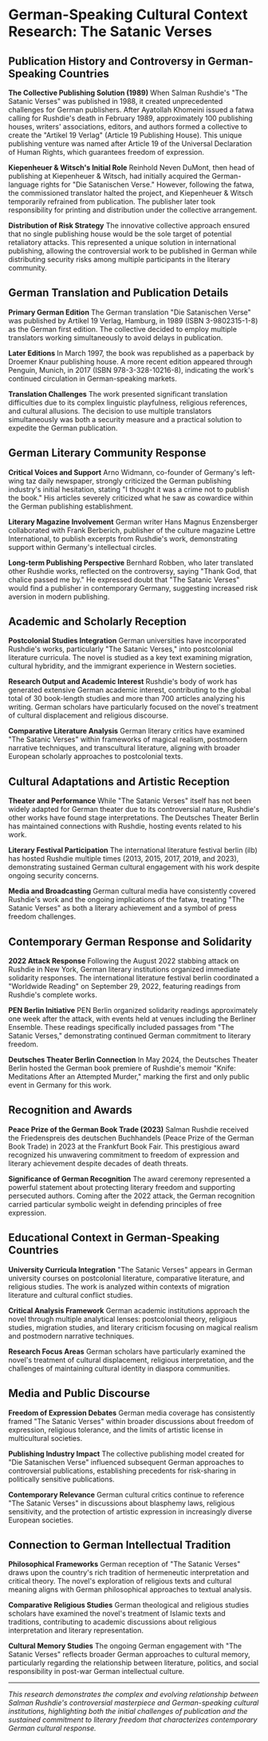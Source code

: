 # German-Speaking Cultural Context Research: The Satanic Verses

## Publication History and Controversy in German-Speaking Countries

**The Collective Publishing Solution (1989)**
When Salman Rushdie's "The Satanic Verses" was published in 1988, it created unprecedented challenges for German publishers. After Ayatollah Khomeini issued a fatwa calling for Rushdie's death in February 1989, approximately 100 publishing houses, writers' associations, editors, and authors formed a collective to create the "Artikel 19 Verlag" (Article 19 Publishing House). This unique publishing venture was named after Article 19 of the Universal Declaration of Human Rights, which guarantees freedom of expression.

**Kiepenheuer & Witsch's Initial Role**
Reinhold Neven DuMont, then head of publishing at Kiepenheuer & Witsch, had initially acquired the German-language rights for "Die Satanischen Verse." However, following the fatwa, the commissioned translator halted the project, and Kiepenheuer & Witsch temporarily refrained from publication. The publisher later took responsibility for printing and distribution under the collective arrangement.

**Distribution of Risk Strategy**
The innovative collective approach ensured that no single publishing house would be the sole target of potential retaliatory attacks. This represented a unique solution in international publishing, allowing the controversial work to be published in German while distributing security risks among multiple participants in the literary community.

## German Translation and Publication Details

**Primary German Edition**
The German translation "Die Satanischen Verse" was published by Artikel 19 Verlag, Hamburg, in 1989 (ISBN 3-9802315-1-8) as the German first edition. The collective decided to employ multiple translators working simultaneously to avoid delays in publication.

**Later Editions**
In March 1997, the book was republished as a paperback by Droemer Knaur publishing house. A more recent edition appeared through Penguin, Munich, in 2017 (ISBN 978-3-328-10216-8), indicating the work's continued circulation in German-speaking markets.

**Translation Challenges**
The work presented significant translation difficulties due to its complex linguistic playfulness, religious references, and cultural allusions. The decision to use multiple translators simultaneously was both a security measure and a practical solution to expedite the German publication.

## German Literary Community Response

**Critical Voices and Support**
Arno Widmann, co-founder of Germany's left-wing taz daily newspaper, strongly criticized the German publishing industry's initial hesitation, stating "I thought it was a crime not to publish the book." His articles severely criticized what he saw as cowardice within the German publishing establishment.

**Literary Magazine Involvement**
German writer Hans Magnus Enzensberger collaborated with Frank Berberich, publisher of the culture magazine Lettre International, to publish excerpts from Rushdie's work, demonstrating support within Germany's intellectual circles.

**Long-term Publishing Perspective**
Bernhard Robben, who later translated other Rushdie works, reflected on the controversy, saying "Thank God, that chalice passed me by." He expressed doubt that "The Satanic Verses" would find a publisher in contemporary Germany, suggesting increased risk aversion in modern publishing.

## Academic and Scholarly Reception

**Postcolonial Studies Integration**
German universities have incorporated Rushdie's works, particularly "The Satanic Verses," into postcolonial literature curricula. The novel is studied as a key text examining migration, cultural hybridity, and the immigrant experience in Western societies.

**Research Output and Academic Interest**
Rushdie's body of work has generated extensive German academic interest, contributing to the global total of 30 book-length studies and more than 700 articles analyzing his writing. German scholars have particularly focused on the novel's treatment of cultural displacement and religious discourse.

**Comparative Literature Analysis**
German literary critics have examined "The Satanic Verses" within frameworks of magical realism, postmodern narrative techniques, and transcultural literature, aligning with broader European scholarly approaches to postcolonial texts.

## Cultural Adaptations and Artistic Reception

**Theater and Performance**
While "The Satanic Verses" itself has not been widely adapted for German theater due to its controversial nature, Rushdie's other works have found stage interpretations. The Deutsches Theater Berlin has maintained connections with Rushdie, hosting events related to his work.

**Literary Festival Participation**
The international literature festival berlin (ilb) has hosted Rushdie multiple times (2013, 2015, 2017, 2019, and 2023), demonstrating sustained German cultural engagement with his work despite ongoing security concerns.

**Media and Broadcasting**
German cultural media have consistently covered Rushdie's work and the ongoing implications of the fatwa, treating "The Satanic Verses" as both a literary achievement and a symbol of press freedom challenges.

## Contemporary German Response and Solidarity

**2022 Attack Response**
Following the August 2022 stabbing attack on Rushdie in New York, German literary institutions organized immediate solidarity responses. The international literature festival berlin coordinated a "Worldwide Reading" on September 29, 2022, featuring readings from Rushdie's complete works.

**PEN Berlin Initiative**
PEN Berlin organized solidarity readings approximately one week after the attack, with events held at venues including the Berliner Ensemble. These readings specifically included passages from "The Satanic Verses," demonstrating continued German commitment to literary freedom.

**Deutsches Theater Berlin Connection**
In May 2024, the Deutsches Theater Berlin hosted the German book premiere of Rushdie's memoir "Knife: Meditations After an Attempted Murder," marking the first and only public event in Germany for this work.

## Recognition and Awards

**Peace Prize of the German Book Trade (2023)**
Salman Rushdie received the Friedenspreis des deutschen Buchhandels (Peace Prize of the German Book Trade) in 2023 at the Frankfurt Book Fair. This prestigious award recognized his unwavering commitment to freedom of expression and literary achievement despite decades of death threats.

**Significance of German Recognition**
The award ceremony represented a powerful statement about protecting literary freedom and supporting persecuted authors. Coming after the 2022 attack, the German recognition carried particular symbolic weight in defending principles of free expression.

## Educational Context in German-Speaking Countries

**University Curricula Integration**
"The Satanic Verses" appears in German university courses on postcolonial literature, comparative literature, and religious studies. The work is analyzed within contexts of migration literature and cultural conflict studies.

**Critical Analysis Framework**
German academic institutions approach the novel through multiple analytical lenses: postcolonial theory, religious studies, migration studies, and literary criticism focusing on magical realism and postmodern narrative techniques.

**Research Focus Areas**
German scholars have particularly examined the novel's treatment of cultural displacement, religious interpretation, and the challenges of maintaining cultural identity in diaspora communities.

## Media and Public Discourse

**Freedom of Expression Debates**
German media coverage has consistently framed "The Satanic Verses" within broader discussions about freedom of expression, religious tolerance, and the limits of artistic license in multicultural societies.

**Publishing Industry Impact**
The collective publishing model created for "Die Satanischen Verse" influenced subsequent German approaches to controversial publications, establishing precedents for risk-sharing in politically sensitive publications.

**Contemporary Relevance**
German cultural critics continue to reference "The Satanic Verses" in discussions about blasphemy laws, religious sensitivity, and the protection of artistic expression in increasingly diverse European societies.

## Connection to German Intellectual Tradition

**Philosophical Frameworks**
German reception of "The Satanic Verses" draws upon the country's rich tradition of hermeneutic interpretation and critical theory. The novel's exploration of religious texts and cultural meaning aligns with German philosophical approaches to textual analysis.

**Comparative Religious Studies**
German theological and religious studies scholars have examined the novel's treatment of Islamic texts and traditions, contributing to academic discussions about religious interpretation and literary representation.

**Cultural Memory Studies**
The ongoing German engagement with "The Satanic Verses" reflects broader German approaches to cultural memory, particularly regarding the relationship between literature, politics, and social responsibility in post-war German intellectual culture.

---

*This research demonstrates the complex and evolving relationship between Salman Rushdie's controversial masterpiece and German-speaking cultural institutions, highlighting both the initial challenges of publication and the sustained commitment to literary freedom that characterizes contemporary German cultural response.*